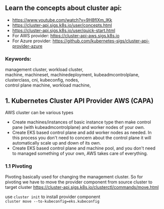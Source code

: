 ## Learn the concepts about cluster api:
* https://www.youtube.com/watch?v=9H8flXm_lKk
* https://cluster-api.sigs.k8s.io/user/concepts.html
* https://cluster-api.sigs.k8s.io/user/quick-start.html
* For AWS provider: https://cluster-api-aws.sigs.k8s.io
* For Azure provider: https://github.com/kubernetes-sigs/cluster-api-provider-azure

### Keywords:
management cluster, workload cluster, <br>
machine, machineset, machinedeployment, kubeadmcontrolplane, clusterclass, cni, kubeconfig, nodes, <br>
control plane machine, workload machine, <br>

## 1. Kubernetes Cluster API Provider AWS (CAPA)
AWS cluster can be various types
* Create machines/instances of basic instance type then make control pane (with kubeadmcontrolplane) and worker nodes of your own.
* Create EKS based control plane and add worker nodes as needed. In this process you don't need to concern about the control plane it will automatically scale up and down of its own.
* Create EKS based control plane and machine pool, and you don't need to managed something of your own, AWS takes care of everything.

### 1.1 Pivoting
Pivoting basically used for changing the management cluster. So for pivoting we have to move the provider component from source cluster to target cluster https://cluster-api.sigs.k8s.io/clusterctl/commands/move.html <br>

use `cluster init` to install provider component <br>
`cluster move --to-kubeconfig=eks.kubeconfig`